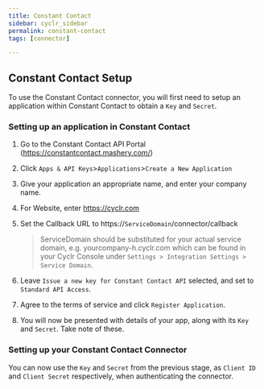 ```yaml
---
title: Constant Contact
sidebar: cyclr_sidebar
permalink: constant-contact
tags: [connector]

---
```


## Constant Contact Setup

To use the Constant Contact connector, you will first need to setup an application within Constant Contact to obtain a `Key` and `Secret`.


### Setting up an application in Constant Contact
1. Go to the Constant Contact API Portal (https://constantcontact.mashery.com/)
2. Click `Apps & API Keys`>`Applications`>`Create a New Application`
3. Give your application an appropriate name, and enter your company name.
4. For Website, enter https://cyclr.com
5. Set the Callback URL to htt<span></span>ps://`ServiceDomain`/connector/callback 

    > ServiceDomain should be substituted for your actual service domain, e.g. yourcompany-h.cyclr.com which can be found in your Cyclr Console under `Settings > Integration Settings > Service Domain`.
6. Leave `Issue a new key for Constant Contact API` selected, and set to `Standard API Access`.
7. Agree to the terms of service and click `Register Application`.
8. You will now be presented with details of your app, along with its `Key` and `Secret`.  Take note of these.

### Setting up your Constant Contact Connector

You can now use the `Key` and `Secret` from the previous stage, as `Client ID` and `Client Secret` respectively, when authenticating the connector.
